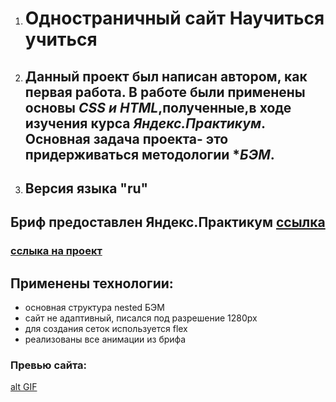 1. # Одностраничный сайт **Научиться учиться**
2. ## Данный проект был написан автором, как первая работа. В работе были применены основы *CSS и HTML*,полученные,в ходе изучения курса *Яндекс.Практикум*. Основная задача проекта- это придерживаться методологии **БЭМ*.
3. ## Версия языка "ru"
## Бриф предоставлен Яндекс.Практикум [ссылка](https://code.s3.yandex.net/web-developer/project-1/sprint-2-brief.pdf)

### [сслыка на проект](https://bmstustudent.github.io/check-how-to-learn/)
## Применены технологии:
- основная структура nested БЭМ
- сайт не адаптивный, писался под разрешение 1280px
- для создания сеток используется flex
- реализованы все анимации из брифа

### Превью сайта:
[alt GIF](https://github.com/bmstustudent/check-how-to-learn/blob/master/how-to.gif)